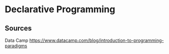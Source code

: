 # Declarative Programming

## Sources

Data Camp
<https://www.datacamp.com/blog/introduction-to-programming-paradigms>